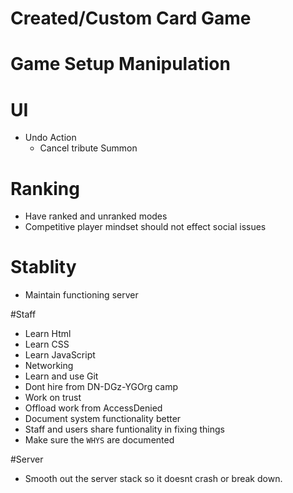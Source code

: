 # Created/Custom Card Game
# Game Setup Manipulation
# UI

* Undo Action
  * Cancel tribute Summon
  
# Ranking

* Have ranked and unranked modes
* Competitive player mindset should not effect social issues

# Stablity

* Maintain functioning server

#Staff

* Learn Html
* Learn CSS
* Learn JavaScript
* Networking
* Learn and use Git
* Dont hire from DN-DGz-YGOrg camp
* Work on trust
* Offload work from AccessDenied
* Document system functionality better
* Staff and users share funtionality in fixing things
* Make sure the `WHYS` are documented


#Server

* Smooth out the server stack so it doesnt crash or break down.
